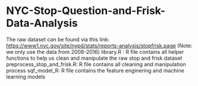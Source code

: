 # NYC-Stop-Question-and-Frisk-Data-Analysis
The raw dataset can be found via this link: https://www1.nyc.gov/site/nypd/stats/reports-analysis/stopfrisk.page (Note: we only use the data from 2008-2016)
library.R : R file contains all helper functions to help us clean and manipulate the raw stop and frisk dataset
preprocess_stop_and_frisk.R: R file contains all cleaning and manipulation process
sqf_model_R: R file contains the feature enginering and machine learning models
